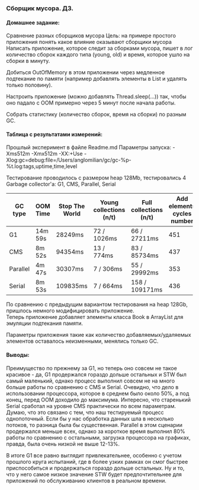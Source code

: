 ### Сборщик мусора. ДЗ.

#### Домашнее задание:
Сравнение разных сборщиков мусора
Цель: на примере простого приложения понять какое влияние оказывают сборщики мусора
Написать приложение, которое следит за сборками мусора, пишет в лог количество сборок каждого типа
(young, old) и время, которое ушло на сборки в минуту.

Добиться OutOfMemory в этом приложении через медленное подтекание по памяти
(например добавлять элементы в List и удалять только половину).

Настроить приложение (можно добавлять Thread.sleep(...)) так, чтобы оно падало
с OOM примерно через 5 минут после начала работы.

Собрать статистику (количество сборок, время на сборки) по разным GC.

#### Таблица с результатами измерений:
Прошлый эксперимент в файле Readme.md
Параметры запуска: 
-Xms512m
-Xmx512m
-XX:+Use<GCName>
-Xlog:gc=debug:file=/Users/anglomilian/gc/gc-%p-%t.log:tags,uptime,time,level

Тестирование проводилось с размером heap 128Mb, тестировались 4 Garbage collector'а: G1, CMS, Parallel, Serial 

| GC type     | OOM Time | Stop The World | Young collections (n/t)  | Full  collections (n/t)  |  Add elements cycles number  |
|-------------|----------|----------------|--------------------------|--------------------------|------------------------------|
| G1          | 14m 59s  |    28249ms     |          72 / 1026ms     |          66 / 27211ms    |            451               |
| CMS         |  8m 52s  |    94354ms     |          13 / 774ms      |          83 / 85734ms    |            437               |
| Parallel    |  4m 47s  |    30307ms     |           7 / 306ms      |          55 / 29992ms    |            353               |
| Serial      |  8m 53s  |   109835ms     |           7 / 664ms      |         158 / 109171ms   |            436               |

По сравнению с предыдущим вариантом тестирования на heap 128Gb, пришлось немного модифицировать приложение.  
Теперь приложение добавляет элементы класса Book в ArrayList для эмуляции подтекания памяти.

Параметры приложения такие как количество добавляемых/удаляемых элементов оставалось неизменными, менялись только GC. 

#### Выводы:
Преимущество по прежнему за G1, но теперь оно совсем не такое красивое - да, G1 продержался гораздо дольше остальных и STW был самый маленький, однако процесс выполнил совсем не на много больше работы по сравнению с CMS и Serial. Очевидно, что дело в использовании процессора, которое в среднем было около 50%, а под конец, перед OOM доходило до максимума.
Интересно, что старенький Serial сработал на уровне CMS практически по всем параметрам. Думаю, что это связано с тем, что наш тестируемый процесс однопоточный. Если бы у нас обработка данных шла в несколько потоков, то разница была бы существенная.
Parallel в этом сценарии продержался меньше всех, однако за короткое время выполнил 80% работы по сравнению с остальными, загрузка процессора на графиках, правда, была очень низкой не выше 12-13%.

В итоге G1 все равно выглядит привлекательнее, особенно с учетом прошлого круга испытаний, где в более узких рамках он смог быстрее приспособиться и продержаться гораздо дольше остальных. Ну и то, что у него самое низкое значение STW будет предпочтительнее для приложений по обслуживанию клиентов в реальном времени.
